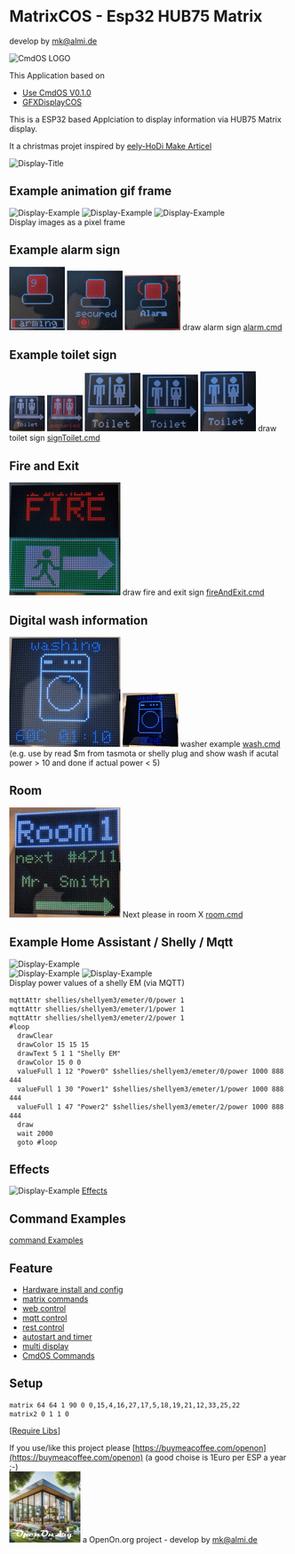 
# MatrixCOS - Esp32 HUB75 Matrix

develop by mk@almi.de

![CmdOS LOGO](images/Hub75_logo.gif)


This Application based on 
- <a href="http://github.com/mklossde/CmdOs">Use CmdOS V0.1.0</a>
- <a href="https://github.com/mklossde/GFXDisplayCOS">GFXDisplayCOS</A>

This is a ESP32 based Applciation to display information via HUB75 Matrix display.

It a christmas projet inspired by 
	<a href='https://github.com/JPlenert/eely-hodi'>eely-HoDi Make Articel</a> 

![Display-Title](images/pageTitle.gif)		

##  Example animation gif frame
![Display-Example](images/frame1.gif)
![Display-Example](images/frame2.gif)
![Display-Example](images/images.gif)		
Display images as a pixel frame 

## Example alarm sign
![example](images/alarm1.gif) ![example](images/alarm2.gif) ![example](images/alarm3.gif)
draw alarm sign  <a href='example/alarm.cmd'>alarm.cmd</a>

## Example toilet sign
![example](images/toilet1.gif) ![example](images/toilet2.gif) ![example](images/toilet3.gif)
![example](images/toilet11.gif) ![example](images/toilet22.gif)
draw toilet sign  <a href='example/signToilet.cmd'>signToilet.cmd</a>

## Fire and Exit
![example](images/FireAndExit.gif)
draw fire and exit sign  <a href='example/fireAndExit.cmd'>fireAndExit.cmd</a>

## Digital wash information
![example](images/wash2.gif) ![example](images/wash.gif)
washer example  <a href='example/wash.cmd'>wash.cmd</a>
(e.g. use by read $m from tasmota or shelly plug and show wash if acutal power > 10 and done if actual power < 5)

## Room
![example](images/room.gif)
Next please in room X  <a href='example/room.cmd'>room.cmd</a>

##  Example Home Assistant / Shelly / Mqtt
![Display-Example](images/pageEsp.gif)	
![Display-Example](images/shellyEM.gif)	
![Display-Example](images/example_pv2.gif)	
Display power values of a shelly EM (via MQTT) 

	mqttAttr shellies/shellyem3/emeter/0/power 1
	mqttAttr shellies/shellyem3/emeter/1/power 1 
	mqttAttr shellies/shellyem3/emeter/2/power 1
	#loop
	  drawClear
	  drawColor 15 15 15
	  drawText 5 1 1 "Shelly EM"
	  drawColor 15 0 0 
	  valueFull 1 12 "Power0" $shellies/shellyem3/emeter/0/power 1000 888 444
	  valueFull 1 30 "Power1" $shellies/shellyem3/emeter/1/power 1000 888 444
	  valueFull 1 47 "Power2" $shellies/shellyem3/emeter/2/power 1000 888 444
	  draw
	  wait 2000
	  goto #loop

## Effects

![Display-Example](images/pageTime.gif)	
<a href='doc/Effect.md'>Effects</a>

## Command Examples 
<a href='example/examples.md'>command Examples</a>

## Feature 
 - <a href='doc/Config.md'>Hardware install and config</a>
 - <a href='doc/Commands.md'>matrix commands</a>
 - <a href='doc/Web.md'>web control</a> 
 - <a href='doc/Mqtt.md'>mqtt control</a>
 - <a href='doc/Rest.md'>rest control</a>
 - <a href='doc/Timer.md'>autostart and timer</a> 
 - <a href='doc/Multi.md'>multi display</a> 
 - <a href='https://github.com/mklossde/CmdOs/blob/main/doc/CmdOsCmds.md'>CmdOS Commands</a>
 


## Setup
	matrix 64 64 1 90 0 0,15,4,16,27,17,5,18,19,21,12,33,25,22
	matrix2 0 1 1 0


[<a href="libs.md">Require Libs</a>]

If you use/like this project please [https://buymeacoffee.com/openon](https://buymeacoffee.com/openon) (a good choise is 1Euro per ESP a year ;-)  
![LOGO](images/OpenOnOrg.gif) a OpenOn.org project - develop by mk@almi.de 

